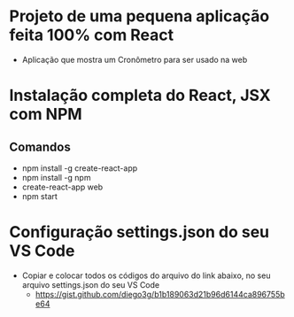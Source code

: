# Projeto de uma pequena aplicação feita 100% com React

- Aplicação que mostra um Cronômetro para ser usado na web

# Instalação completa do React, JSX com NPM

## Comandos

- npm install -g create-react-app
- npm install -g npm
- create-react-app web
- npm start

# Configuração settings.json do seu VS Code

- Copiar e colocar todos os códigos do arquivo do link abaixo, no seu arquivo settings.json do seu VS Code
  - https://gist.github.com/diego3g/b1b189063d21b96d6144ca896755be64
